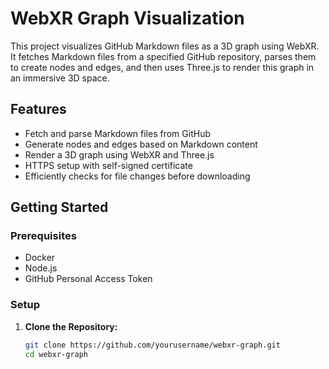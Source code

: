 # WebXR Graph Visualization

This project visualizes GitHub Markdown files as a 3D graph using WebXR. It fetches Markdown files from a specified GitHub repository, parses them to create nodes and edges, and then uses Three.js to render this graph in an immersive 3D space.

## Features

- Fetch and parse Markdown files from GitHub
- Generate nodes and edges based on Markdown content
- Render a 3D graph using WebXR and Three.js
- HTTPS setup with self-signed certificate
- Efficiently checks for file changes before downloading

## Getting Started

### Prerequisites

- Docker
- Node.js
- GitHub Personal Access Token

### Setup

1. **Clone the Repository:**

   ```bash
   git clone https://github.com/yourusername/webxr-graph.git
   cd webxr-graph

